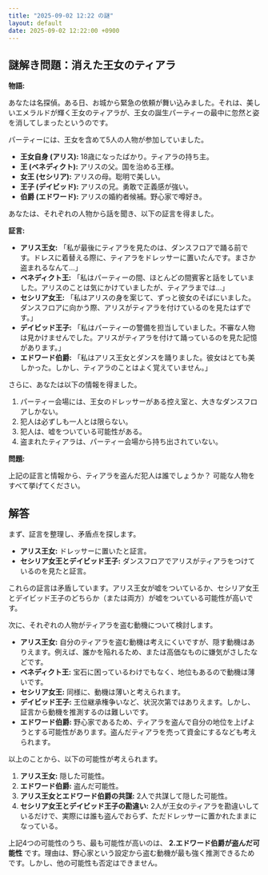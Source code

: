 ```yaml
---
title: "2025-09-02 12:22 の謎"
layout: default
date: 2025-09-02 12:22:00 +0900
---
```

## 謎解き問題：消えた王女のティアラ

**物語:**

あなたは名探偵。ある日、お城から緊急の依頼が舞い込みました。それは、美しいエメラルドが輝く王女のティアラが、王女の誕生パーティーの最中に忽然と姿を消してしまったというのです。

パーティーには、王女を含めて5人の人物が参加していました。

*   **王女自身 (アリス):** 18歳になったばかり。ティアラの持ち主。
*   **王 (ベネディクト):** アリスの父。国を治める王様。
*   **女王 (セシリア):** アリスの母。聡明で美しい。
*   **王子 (デイビッド):** アリスの兄。勇敢で正義感が強い。
*   **伯爵 (エドワード):** アリスの婚約者候補。野心家で噂好き。

あなたは、それぞれの人物から話を聞き、以下の証言を得ました。

**証言:**

*   **アリス王女:** 「私が最後にティアラを見たのは、ダンスフロアで踊る前です。ドレスに着替える際に、ティアラをドレッサーに置いたんです。まさか盗まれるなんて…」
*   **ベネディクト王:** 「私はパーティーの間、ほとんどの間賓客と話をしていました。アリスのことは気にかけていましたが、ティアラまでは…」
*   **セシリア女王:** 「私はアリスの身を案じて、ずっと彼女のそばにいました。ダンスフロアに向かう際、アリスがティアラを付けているのを見たはずです。」
*   **デイビッド王子:** 「私はパーティーの警備を担当していました。不審な人物は見かけませんでした。アリスがティアラを付けて踊っているのを見た記憶があります。」
*   **エドワード伯爵:** 「私はアリス王女とダンスを踊りました。彼女はとても美しかった。しかし、ティアラのことはよく覚えていません。」

さらに、あなたは以下の情報を得ました。

1.  パーティー会場には、王女のドレッサーがある控え室と、大きなダンスフロアしかない。
2.  犯人は必ずしも一人とは限らない。
3.  犯人は、嘘をついている可能性がある。
4.  盗まれたティアラは、パーティー会場から持ち出されていない。

**問題:**

上記の証言と情報から、ティアラを盗んだ犯人は誰でしょうか？ 可能な人物をすべて挙げてください。

## 解答

まず、証言を整理し、矛盾点を探します。

*   **アリス王女:** ドレッサーに置いたと証言。
*   **セシリア女王とデイビッド王子:** ダンスフロアでアリスがティアラをつけているのを見たと証言。

これらの証言は矛盾しています。アリス王女が嘘をついているか、セシリア女王とデイビッド王子のどちらか（または両方）が嘘をついている可能性が高いです。

次に、それぞれの人物がティアラを盗む動機について検討します。

*   **アリス王女:** 自分のティアラを盗む動機は考えにくいですが、隠す動機はありえます。例えば、誰かを陥れるため、または高価なものに嫌気がさしたなどです。
*   **ベネディクト王:** 宝石に困っているわけでもなく、地位もあるので動機は薄いです。
*   **セシリア女王:** 同様に、動機は薄いと考えられます。
*   **デイビッド王子:** 王位継承権争いなど、状況次第ではありえます。しかし、証言から動機を推測するのは難しいです。
*   **エドワード伯爵:** 野心家であるため、ティアラを盗んで自分の地位を上げようとする可能性があります。盗んだティアラを売って資金にするなども考えられます。

以上のことから、以下の可能性が考えられます。

1.  **アリス王女:** 隠した可能性。
2.  **エドワード伯爵:** 盗んだ可能性。
3.  **アリス王女とエドワード伯爵の共謀:** 2人で共謀して隠した可能性。
4. **セシリア女王とデイビッド王子の勘違い:** 2人が王女のティアラを勘違いしているだけで、実際には誰も盗んでおらず、ただドレッサーに置かれたままになっている。

上記4つの可能性のうち、最も可能性が高いのは、 **2.エドワード伯爵が盗んだ可能性** です。理由は、野心家という設定から盗む動機が最も強く推測できるためです。しかし、他の可能性も否定はできません。
